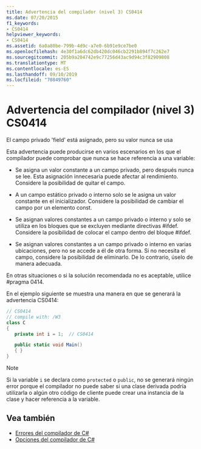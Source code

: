 ```yaml
---
title: Advertencia del compilador (nivel 3) CS0414
ms.date: 07/20/2015
f1_keywords:
- CS0414
helpviewer_keywords:
- CS0414
ms.assetid: 6a0a80be-799b-4d9c-a7e0-6b91e9ce7be0
ms.openlocfilehash: 4e30f1a6dc62db420dc046cb2291b894f7c262e7
ms.sourcegitcommit: 205b9a204742e9c77256d43ac9d94c3f82909808
ms.translationtype: MT
ms.contentlocale: es-ES
ms.lasthandoff: 09/10/2019
ms.locfileid: "70849760"
---
```

# <a name="compiler-warning-level-3-cs0414"></a>Advertencia del compilador (nivel 3) CS0414

El campo privado 'field' está asignado, pero su valor nunca se usa

Esta advertencia puede producirse en varios escenarios en los que el compilador puede comprobar que nunca se hace referencia a una variable:

- Se asigna un valor constante a un campo privado, pero después nunca se lee. Esta asignación innecesaria puede afectar al rendimiento. Considere la posibilidad de quitar el campo.

- A un campo estático privado o interno solo se le asigna un valor constante en el inicializador. Considere la posibilidad de cambiar el campo por un elemento const.

- Se asignan valores constantes a un campo privado o interno y solo se utiliza en los bloques que se excluyen mediante directivas #ifdef. Considere la posibilidad de colocar el campo dentro del bloque #ifdef.

- Se asignan valores constantes a un campo privado o interno en varias ubicaciones, pero no se accede a él de otra forma. Si no necesita el campo, considere la posibilidad de eliminarlo. De lo contrario, úselo de manera adecuada.

En otras situaciones o si la solución recomendada no es aceptable, utilice #pragma 0414.

En el ejemplo siguiente se muestra una manera en que se generará la advertencia CS0414:

```csharp
// CS0414
// compile with: /W3
class C
{
   private int i = 1;  // CS0414

   public static void Main()
   { }
}
```

> [!NOTE]
> Si la variable `i` se declara como `protected` o `public`, no se generará ningún error porque el compilador no puede saber si una clase derivada podría utilizarla o algún otro código de cliente puede crear una instancia de la clase y hacer referencia a la variable.

## <a name="see-also"></a>Vea también

- [Errores del compilador de C#](../language-reference/compiler-messages/index.md)
- [Opciones del compilador de C#](../language-reference/compiler-options/index.md)
